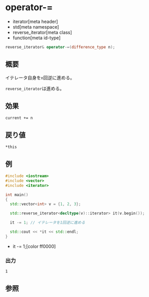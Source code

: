 # operator-=
* iterator[meta header]
* std[meta namespace]
* reverse_iterator[meta class]
* function[meta id-type]

```cpp
reverse_iterator& operator-=(difference_type n);
```

## 概要
イテレータ自身を`n`回逆に進める。

`reverse_iterator`は進める。


## 効果
`current += n`


## 戻り値
`*this`


## 例
```cpp
#include <iostream>
#include <vector>
#include <iterator>

int main()
{
  std::vector<int> v = {1, 2, 3};

  std::reverse_iterator<decltype(v)::iterator> it(v.begin());

  it -= 1; // イテレータを1回逆に進める

  std::cout << *it << std::endl;
}
```
* it -= 1;[color ff0000]

### 出力
```
1
```

## 参照


